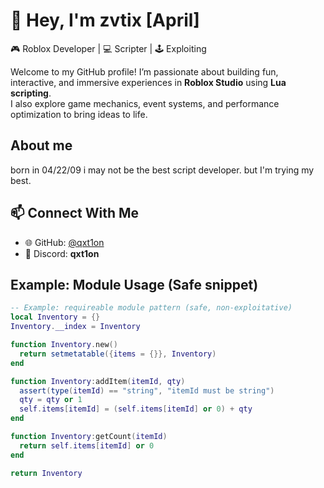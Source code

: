 # 👋 Hey, I'm zvtix [April]

🎮 Roblox Developer | 💻 Scripter | 🕹️ Exploiting

Welcome to my GitHub profile! I’m passionate about building fun, interactive, and immersive experiences in **Roblox Studio** using **Lua scripting**.  
I also explore game mechanics, event systems, and performance optimization to bring ideas to life.  


## About me
born in 04/22/09 
i may not be the best script developer. but I'm trying my best.


## 📫 Connect With Me
- 🌐 GitHub: [@qxt1on](https://github.com/qxt1on)  
- 💬 Discord: **qxt1on**


## Example: Module Usage (Safe snippet)
```lua
-- Example: requireable module pattern (safe, non-exploitative)
local Inventory = {}
Inventory.__index = Inventory

function Inventory.new()
  return setmetatable({items = {}}, Inventory)
end

function Inventory:addItem(itemId, qty)
  assert(type(itemId) == "string", "itemId must be string")
  qty = qty or 1
  self.items[itemId] = (self.items[itemId] or 0) + qty
end

function Inventory:getCount(itemId)
  return self.items[itemId] or 0
end

return Inventory
